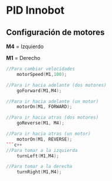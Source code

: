 # PID Innobot

## Configuración de motores
**M4** = Izquierdo

**M1** = Derecho
```c++
//Para cambiar velocidades
    motorSpeed(M1,100);
```
```c++
//Para ir hacia adelante (dos motores)
    goForward(M1,M4);
```
```c++
//Para ir hacia adelante (un motor)
    motorOn(M1, FORWARD);
```
```c++
//Para ir hacia atras (dos motores)
    goReverse(M1, M4);
```
```c++
//Para ir hacia atras (un motor)
    motorOn(M1, REVERSE);
```c++
//Para tomar a la izquierda
    turnLeft(M1,M4);
```
```c++
//Para tomar a la derecha
    turnRight(M1,M4);
```

